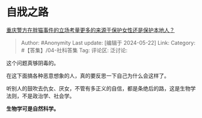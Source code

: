# 自戕之路
[重庆警方在胖猫事件的立场考量更多的来源于保护女性还是保护本地人？](https://www.zhihu.com/question/656673359/answer/3506291274)

> Author: #Anonymity
> Last update: [编辑于 2024-05-22]
> Link:
> Category: #【答集】/04-社科答集 
> Tag: 
> 评论区:
> 泛讨论:

这个问题真够阴毒的。

在这下面搞各种恶意想象的人，真的要反思一下自己为什么会这样了。

听别人的鼓吹去仇女、厌女，不管有多正义的自信，都是条绝后的路，这是生物学法则，不是政治学、社会学。

**生物学可是自然科学。**
